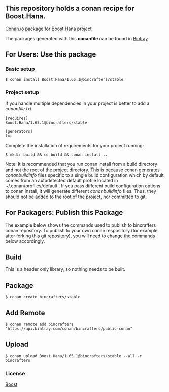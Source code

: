 ## This repository holds a conan recipe for Boost.Hana.

[Conan.io](https://conan.io) package for [Boost.Hana](https://github.com/Boostorg/Hana) project

The packages generated with this **conanfile** can be found in [Bintray](https://bintray.com/bincrafters/public-conan/Boost.Hana%3Abincrafters).

## For Users: Use this package

### Basic setup

    $ conan install Boost.Hana/1.65.1@bincrafters/stable

### Project setup

If you handle multiple dependencies in your project is better to add a *conanfile.txt*

    [requires]
    Boost.Hana/1.65.1@bincrafters/stable

    [generators]
    txt

Complete the installation of requirements for your project running:

    $ mkdir build && cd build && conan install ..
	
Note: It is recommended that you run conan install from a build directory and not the root of the project directory.  This is because conan generates *conanbuildinfo* files specific to a single build configuration which by default comes from an autodetected default profile located in ~/.conan/profiles/default .  If you pass different build configuration options to conan install, it will generate different *conanbuildinfo* files.  Thus, they should not be added to the root of the project, nor committed to git. 

## For Packagers: Publish this Package

The example below shows the commands used to publish to bincrafters conan repository. To publish to your own conan respository (for example, after forking this git repository), you will need to change the commands below accordingly. 

## Build  

This is a header only library, so nothing needs to be built.

## Package 

    $ conan create bincrafters/stable
	
## Add Remote

	$ conan remote add bincrafters "https://api.bintray.com/conan/bincrafters/public-conan"

## Upload

    $ conan upload Boost.Hana/1.65.1@bincrafters/stable --all -r bincrafters

### License
[Boost](www.boost.org/LICENSE_1_0.txt)
